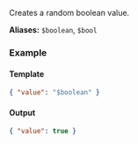 Creates a random boolean value.

**Aliases:** `$boolean`, `$bool`

### Example
#### Template
```json
{ "value": "$boolean" }
```
#### Output
```json
{ "value": true }
```